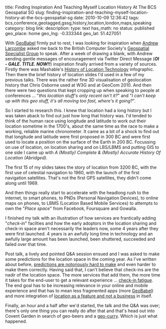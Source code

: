 title: Finding Inspiration And Teaching Myself Location History At The BCS Geospatial SG
slug: finding-inspiration-and-teaching-myself-location-history-at-the-bcs-geospatial-sg
date: 2010-10-09 12:36:42
tags: bcs,conference,geotagged,gssg,history,location,london,maps,speaking
category: blog
link: 
description: 
type: text
has_math: no
status: published
geo_place: home
geo_lng: -0.333344
geo_lat: 51.427051

With [GeoBabel](/2010/10/08/talking-geobabel-in-three-cities-and-then-retiring-it/ "/2010/10/08/talking-geobabel-in-three-cities-and-then-retiring-it/") firmly put to rest, I was looking for inspiration when [Andrew Larcombe](https://twitter.com/andrewl "https://twitter.com/andrewl") asked me back to the British Computer Society's [Geospatial Specialist Group](https://geospatial.bcs.org/web/?q=gary-gale "https://geospatial.bcs.org/web/?q=gary-gale") to speak. After a week of drawing a blank, with Andrew sending gentle messages of encouragement via Twitter Direct Message (***OI - GALE. TITLE. NOW!!***) inspiration finally arrived from a variety of sources. Firstly there was Mashable's [History of Location Technology](https://mashable.com/2010/04/06/location-history-infographic/ "https://mashable.com/2010/04/06/location-history-infographic/") infographic. Then there the brief history of location slides I'd used in a few of my previous talks. There was the rather fine 3D visualisation of geolocation history that Chris Osborne used at W3G and at GeoCom 2010. And then there were two questions that kept cropping up when speaking to people at conferences ... "*this location stuff's only recent isn't it?*" and "*I can't keep up with this geo stuff, it's all moving too fast, where's it going?*".

So I started to research this. I knew that location had a long history but I was taken aback to find out just how long that history was. I'd tended to think of the human race using longitude and latitude to work out their location sometime in the 1700's, about the same time as the race to make a working, reliable marine chronometer. It came as a bit of a shock to find out that longitude and latitude were first proposed in 300 BC and were first used to locate a position on the surface of the Earth in 200 BC. Focussing on use of location, on location sharing and on LBS/LBMS and putting GIS to one side I came up with *A (Mostly) Complete & (Mostly) Accurate History Of Location (Abridged)*.

<!-- TEASER_END -->

The first 15 of my slides takes the story of location from 3200 BC, with the first use of celestial navigation to 1960, with the launch of the first navigation satellites. That's not the first GPS satellites, they didn't come along until 1969.



And then things really start to accelerate with the headlong rush to the internet, to smart phones, to PNDs (Personal Navigation Devices), to online maps on phones, to LBMS (Location Based Mobile Services) to attempts to own the "*Place space*" from Facebook, Foursquare and Gowalla.

I finished my talk with an illustration of how services are frantically adding "*check-in*" facilties and how the early adoptors in the location sharing and check-in space aren't necessarily the leaders now, some 4 years after they were first launched. 4 years is an awfully long time in technology and an awfully large amount has been launched, been shuttered, succeeded and failed over that time.

Post talk, a lively and pointed Q&A session ensued and I was asked to make some predictions for the location space in the coming year. As I've written about before, [predictions are notoriously hard to make](/2010/06/23/getting-you-there-the-battle-between-pnd-mobile-and-car/ "/2010/06/23/getting-you-there-the-battle-between-pnd-mobile-and-car/") and even harder to make them correctly. Having said that, I can't believe that check-ins are the nadir of the location space. The more services that add them, the more time it takes for the end-user to get a relevant experience ... [check-in fatigue](https://techcrunch.com/2010/03/19/check-in-fatigue-location-war/ "https://techcrunch.com/2010/03/19/check-in-fatigue-location-war/"). The end goal has to be increasing relevance in your online and mobile experience and that has to mean less fragmented apps (more [GeoBabel](/2010/10/08/talking-geobabel-in-three-cities-and-then-retiring-it/ "/2010/10/08/talking-geobabel-in-three-cities-and-then-retiring-it/")) and more integration of [location as a feature and not a business](/2010/07/29/geo-loco-where-the-geo-wonks-meet-the-geo-clueless-and-all-points-inbetween/ "/2010/07/29/geo-loco-where-the-geo-wonks-meet-the-geo-clueless-and-all-points-inbetween/") in itself.

Finally, an hour and a half after we'd started, the talk and the Q&A was over; there's only one thing you can really do after that and that's head out into Covent Garden in search of geo-beers and a [geo-curry](https://foursquare.com/venue/337873 "https://foursquare.com/venue/337873"). Which is just what happened.




